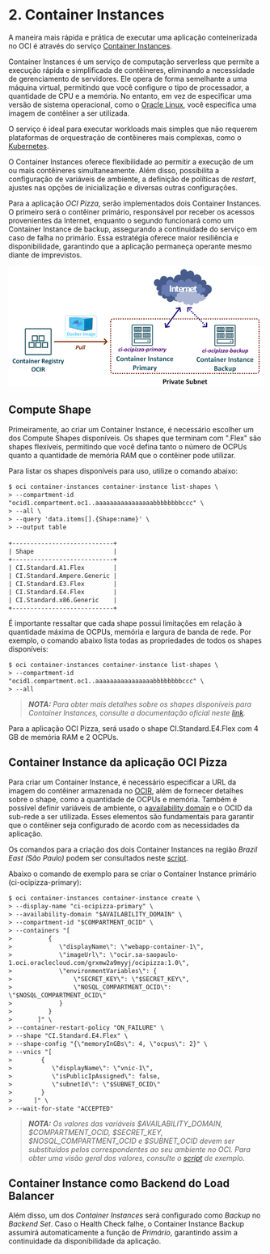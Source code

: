 # 2. Container Instances

A maneira mais rápida e prática de executar uma aplicação conteinerizada no OCI  é através do serviço [Container Instances](https://docs.oracle.com/en-us/iaas/Content/container-instances/overview-of-container-instances.htm#overview-of-container-instances).

Container Instances é um serviço de computação serverless que permite a execução rápida e simplificada de contêineres, eliminando a necessidade de gerenciamento de servidores. Ele opera de forma semelhante a uma máquina virtual, permitindo que você configure o tipo de processador, a quantidade de CPU e a memória. No entanto, em vez de especificar uma versão de sistema operacional, como o [Oracle Linux](https://www.oracle.com/linux/technologies/oracle-linux-downloads.html), você especifica uma imagem de contêiner a ser utilizada.

O serviço é ideal para executar workloads mais simples que não requerem plataformas de orquestração de contêineres mais complexas, como o [Kubernetes](https://docs.oracle.com/en-us/iaas/Content/ContEng/home.htm).

O Container Instances oferece flexibilidade ao permitir a execução de um ou mais contêineres simultaneamente. Além disso, possibilita a configuração de variáveis de ambiente, a definição de políticas de _restart_, ajustes nas opções de inicialização e diversas outras configurações.

Para a aplicação _OCI Pizza_, serão implementados dois Container Instances. O primeiro será o contêiner primário, responsável por receber os acessos provenientes da Internet, enquanto o segundo funcionará como um Container Instance de backup, assegurando a continuidade do serviço em caso de falha no primário. Essa estratégia oferece maior resiliência e disponibilidade, garantindo que a aplicação permaneça operante mesmo diante de imprevistos.

![alt_text](./img/ci-1.png "Oracle Container Instace")

## Compute Shape

Primeiramente, ao criar um Container Instance, é necessário escolher um dos Compute Shapes disponíveis. Os shapes que terminam com ".Flex" são shapes flexíveis, permitindo que você defina tanto o número de OCPUs quanto a quantidade de memória RAM que o contêiner pode utilizar.

Para listar os shapes disponíveis para uso, utilize o comando abaixo:

```
$ oci container-instances container-instance list-shapes \
> --compartment-id "ocid1.compartment.oc1..aaaaaaaaaaaaaaaabbbbbbbbccc" \
> --all \
> --query 'data.items[].{Shape:name}' \
> --output table

+----------------------------+
| Shape                      |
+----------------------------+
| CI.Standard.A1.Flex        |
| CI.Standard.Ampere.Generic |
| CI.Standard.E3.Flex        |
| CI.Standard.E4.Flex        |
| CI.Standard.x86.Generic    |
+----------------------------+
```

É importante ressaltar que cada shape possui limitações em relação à quantidade máxima de OCPUs, memória e largura de banda de rede. Por exemplo, o comando abaixo lista todas as propriedades de todos os shapes disponíveis:

```
$ oci container-instances container-instance list-shapes \
> --compartment-id "ocid1.compartment.oc1..aaaaaaaaaaaaaaaabbbbbbbbccc" \
> --all
```

>_**__NOTA:__** Para obter mais detalhes sobre os shapes disponíveis para Container Instances, consulte a documentação oficial neste [link](https://docs.oracle.com/en-us/iaas/Content/container-instances/container-instance-shapes.htm#container-instance-shapes)._

Para a aplicação OCI Pizza, será usado o shape CI.Standard.E4.Flex com 4 GB de memória RAM e 2 OCPUs.

## Container Instance da aplicação OCI Pizza

Para criar um Container Instance, é necessário especificar a URL da imagem do contêiner armazenada no [OCIR](https://docs.oracle.com/en-us/iaas/Content/Registry/home.htm), além de fornecer detalhes sobre o shape, como a quantidade de OCPUs e memória. Também é possível definir variáveis de ambiente, o a[availability domain](https://docs.oracle.com/en-us/iaas/Content/General/Concepts/regions.htm) e o OCID da sub-rede a ser utilizada. Esses elementos são fundamentais para garantir que o contêiner seja configurado de acordo com as necessidades da aplicação.

Os comandos para a criação dos dois Container Instances na região _Brazil East (São Paulo)_ podem ser consultados neste [script](../scripts/ci-saopaulo.sh).

Abaixo o comando de exemplo para se criar o Container Instance primário (ci-ocipizza-primary):

```
$ oci container-instances container-instance create \
> --display-name "ci-ocipizza-primary" \
> --availability-domain "$AVAILABILITY_DOMAIN" \
> --compartment-id "$COMPARTMENT_OCID" \
> --containers "[  
>          {     
>             \"displayName\": \"webapp-container-1\",
>             \"imageUrl\": \"ocir.sa-saopaulo-1.oci.oraclecloud.com/grxmw2a9myyj/ocipizza:1.0\",
>	          \"environmentVariables\": {
>                 \"SECRET_KEY\": \"$SECRET_KEY\",
>                 \"NOSQL_COMPARTMENT_OCID\": \"$NOSQL_COMPARTMENT_OCID\"
>             }
>          }
>       ]" \
> --container-restart-policy "ON_FAILURE" \
> --shape "CI.Standard.E4.Flex" \
> --shape-config "{\"memoryInGBs\": 4, \"ocpus\": 2}" \
> --vnics "[
>        {
>           \"displayName\": \"vnic-1\",
>           \"isPublicIpAssigned\": false,
>           \"subnetId\": \"$SUBNET_OCID\"
>        }
>      ]" \
> --wait-for-state "ACCEPTED"
```

>_**__NOTA:__** Os valores das variáveis $AVAILABILITY_DOMAIN, $COMPARTMENT_OCID, $SECRET_KEY, $NOSQL_COMPARTMENT_OCID e $SUBNET_OCID devem ser substituídos pelos correspondentes ao seu ambiente no OCI. Para obter uma visão geral dos valores, consulte o [script](../scripts/ci-saopaulo.sh) de exemplo._

## Container Instance como Backend do Load Balancer

Além disso, um dos _Container Instances_ será configurado como _Backup_ no _Backend Set_. Caso o Health Check falhe, o Container Instance Backup assumirá automaticamente a função de _Primário_, garantindo assim a continuidade da disponibilidade da aplicação.